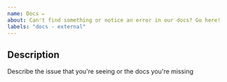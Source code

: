```yaml
---
name: Docs ✏
about: Can't find something or notice an error in our docs? Go here!  
labels: "docs - external"
---
```


<!--
  Useful Links:
  - Documentation: https://go.apollo.dev/r/docs

  Before opening a new issue, please search existing issues: https://github.com/apollographql/rover/issues
-->

## Description

Describe the issue that you're seeing or the docs you're missing

